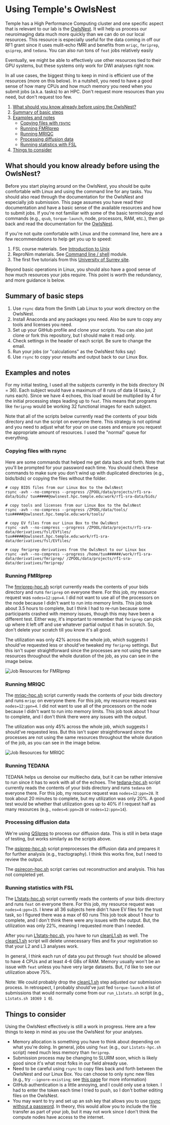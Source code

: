 # Using Temple's OwlsNest
Temple has a High Performance Computing cluster and one specific aspect that is relevant to our lab is the [OwlsNest](https://www.hpc.temple.edu/owlsnest2/). It will help us process our neuroimaging data much more quickly than we can do on our local resources. This resource is especially useful for the data coming in off our RF1 grant since it uses mulit-echo fMRI and benefits from `mriqc`, `fmriprep`, `qsiprep`, and `tedana`. You can also run tons of `feat` jobs relatively easily

Eventually, we might be able to effectively use other resources tied to their GPU systems, but these systems only work for DWI analyses right now.

In all use cases, the biggest thing to keep in mind is efficient use of the resources (more on this below). In a nutshell, you need to have a good sense of how many CPUs and how much memory you need when you submit jobs (a.k.a. tasks) to an HPC. Don't request more resources than you need, but don't request too few.

1. [What should you know already before using the OwlsNest?](#what-should-you-know)
2. [Summary of basic steps](#summary-of-basic-steps)
3. [Examples and notes](#example-and-notes)
    - [Copying files with rsync](#copying-files-with-rsync)
    - [Running FMRIprep](#running-fmriprep)
    - [Running MRIQC](#running-mriqc)
    - [Processing diffusion data](#processing-diffusion-data)
    - [Running statistics with FSL](#running-statistics-with-fsl)
4. [Things to consider](#things-to-consider)


## What should you know already before using the OwlsNest?
Before you start playing around on the OwlsNest, you should be quite comfortable with Linux and using the command line for any tasks. You should also read through the documentation for the OwlsNest and especially job submission. This page assumes you have read their documentation and have a basic sense of the available resources and how to submit jobs. If you're not familiar with some of the basic terminology and commands (e.g., `qsub`, `torque-launch`, node, processors, RAM, etc.), then go back and read the documentation for the [OwlsNest](https://www.hpc.temple.edu/owlsnest2/).

If you're not quite comfortable with Linux and the command line, here are a few recommendations to help get you up to speed:
1. FSL course materials. See [Introduction to Unix](https://open.win.ox.ac.uk/pages/fslcourse/website/online_materials.html)
2. ReproNim materials. See [Command line / shell](http://www.repronim.org/module-reproducible-basics/01-shell-basics/) module.
3. The first five tutorials from this [University of Surrey site](http://www.ee.surrey.ac.uk/Teaching/Unix/).

Beyond basic operations in Linux, you should also have a good sense of how much resources your jobs require. This point is worth the redundancy, and more guidance is below.

## Summary of basic steps
1. Use `rsync` data from the Smith Lab Linux to your work directory on the OwlsNest.
2. Install Anaconda and any packages you need. Also be sure to copy any tools and licenses you need.
3. Set up your GitHub profile and clone your scripts. You can also just clone or fork this repository, but I should make it read only.
4. Check settings in the header of each script. Be sure to change the email.
5. Run your jobs (or "calculations" as the OwlsNest folks say)
6. Use `rsync` to copy your results and output back to our Linux Box.

## Examples and notes

For my initial testing, I used all the subjects currently in the bids directory (N = 36). Each subject would have a maximum of 8 runs of data (4 tasks, 2 runs each). Since we have 4 echoes, this load would be multiplied by 4 for the initial processing steps leading up to `feat`. This means that programs like  `fmriprep` would be working 32 functional images for each subject.

Note that all of the scripts below currently read the contents of your bids directory and run the script on everyone there. This strategy is not optimal and you need to adjust what for your on use cases and ensure you request the appropriate amount of resources. I used the "normal" queue for everything.

### Copying files with rsync
Here are some commands that helped me get data back and forth. Note that you'll be prompted for your password each time. You should check these commands to make sure you don't wind up with duplicated directories (e.g., bids/bids) or copying the files without the folder.
```
# copy BIDS files from our Linux Box to the OwlsNest
rsync -avh --no-compress --progress /ZPOOL/data/projects/rf1-sra-data/bids/ tux#####@owlsnest.hpc.temple.edu:work/rf1-sra-data/bids/

# copy tools and licenses from our Linux Box to the OwlsNest
rsync -avh --no-compress --progress /ZPOOL/data/tools/ tux#####@owlsnest.hpc.temple.edu:work/tools/

# copy EV files from our Linux Box to the OwlsNest
rsync -avh --no-compress --progress /ZPOOL/data/projects/rf1-sra-data/derivatives/fsl/EVfiles/ tux#####@owlsnest.hpc.temple.edu:work/rf1-sra-data/derivatives/fsl/EVfiles/

# copy fmriprep derivatives from the OwlsNest to our Linux box
rsync -avh --no-compress --progress /home/tux######/work/rf1-sra-data/derivatives/fmriprep/ /ZPOOL/data/projects/rf1-sra-data/derivatives/fmriprep/
```

### Running FMRIprep
The [fmriprep-hpc.sh](code/fmriprep-hpc.sh) script currently reads the contents of your bids directory and runs `fmriprep` on everyone there. For this job, my resource request was `nodes=12:ppn=4`. I did not want to use all of the processors on the node because I didn't want to run into memory limits. This job took about 3.5 hours to complete, but I think I had to re-run because some participants crashed with memory issues, though this may have been a different test. Either way, it's important to remember that `fmriprep` can pick up where it left off and use whatever partial output it has in scratch. So, don't delete your scratch till you know it's all good.

The utilization was only 42% across the whole job, which suggests I should've requested less or should've tweaked my `fmriprep` settings. But this isn't super straightforward since the processes are not using the same resources throughout the whole duration of the job, as you can see in the image below.

![Job Resources for FMRIprep](imgs/fmriprep.png "Job Resources for fmriprep")


### Running MRIQC
The [mriqc-hpc.sh](code/mriqc-hpc.sh) script currently reads the contents of your bids directory and runs `mriqc` on everyone there. For this job, my resource request was `nodes=12:ppn=4`. I did not want to use all of the processors on the node because I didn't want to run into memory limits. This job took about 1 hour to complete, and I don't think there were any issues with the output.

The utilization was only 45% across the whole job, which suggests I should've requested less. But this isn't super straightforward since the processes are not using the same resources throughout the whole duration of the job, as you can see in the image below.

![Job Resources for MRIQC](imgs/mriqc.png "Job Resources for MRIQC")


### Running TEDANA
TEDANA helps us denoise our multiecho data, but it can be rather intensive to run since it has to work with all of the echoes. The [tedana-hpc.sh](code/tedana-hpc.sh) script currently reads the contents of your bids directory and runs `tedana` on everyone there. For this job, my resource request was `nodes=12:ppn=28`. It took about 20 minutes to complete, but my utilization was only 20%. A good test would be whether that utilization goes up to 40% if I request half as many resources (e.g., `nodes=6:ppn=28` or `nodes=12:ppn=14`).

### Processing diffusion data
We're using [QSIprep](https://qsiprep.readthedocs.io/en/latest/) to process our diffusion data. This is still in beta stage of testing, but works similarly as the scripts above.

The [qsiprep-hpc.sh](code/qsiprep-hpc.sh) script preprocesses the diffusion data and prepares it for further analysis (e.g., tractography). I think this works fine, but I need to review the output.

The [qsirecon-hpc.sh](code/qsirecon-hpc.sh) script carries out reconstruction and analysis. This has not completed yet.


### Running statistics with FSL
The [L1stats-hpc.sh](code/L1stats-hpc.sh) script currently reads the contents of your bids directory and runs `feat` on everyone there. For this job, my resource request was `nodes=4:ppn=15`. I knew all 36 subjects here didn't have EV files for the trust task, so I figured there was a max of 60 runs This job took about 1 hour to complete, and I don't think there were any issues with the output. But, the utilization was only 22%, meaning I requested more than I needed.

After you run [L1stats-hpc.sh](code/L1stats-hpc.sh), you have to run [cleanL1.sh](code/cleanL1.sh) as well. The [cleanL1.sh](code/cleanL1.sh) script will delete unnecessary files and fix your registration so that your L2 and L3 analyses work.

In general, I think each run of data you put through `feat` should be allowed to have 4 CPUs and at least 4-6 GBs of RAM. Memory usually won't be an issue with `feat` unless you have very large datasets. But, I'd like to see our utilization above 75%.

Note: We could probably drop the [cleanL1.sh](code/cleanL1.sh) step adjusted our submission process. In retrospect, I probably should've just fed `torque-launch` a list of submissions that would normally come from our `run_L1stats.sh` script (e.g., `L1stats.sh 10369 1 0`).


## Things to consider
Using the OwlsNest effectively is still a work in progress. Here are a few things to keep in mind as you use the OwlsNest for your analyses.
- Memory allocation is something you have to think about depending on what you're doing. In general, jobs using `feat` (e.g., our `L1stats-hpc.sh` script) need much less memory than `fmriprep`.
- Submission process may be changing to SLURM soon, which is likely good since it's what most folks in our field already use.
- Need to be careful using `rsync` to copy files back and forth between the OwlsNest and our Linux Box. You can choose to only sync new files (e.g., try `--ignore-existing`; see [this page](https://unix.stackexchange.com/questions/67539/how-to-rsync-only-new-files) for more information)
- GitHub authentication is a little annoying, and I could only use a token. I had to enter the token each time I tried to push, so I don't bother editing files on the OwlsNest.
- You may want to try and set up an ssh key that allows you to use [rsync without a password](https://superuser.com/questions/555799/how-to-setup-rsync-without-password-with-ssh-on-unix-linux). In theory, this would allow you to include the file transfer as part of your job, but it may not work since I don't think the compute nodes have access to the internet.
